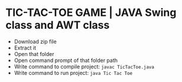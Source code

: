 # TIC-TAC-TOE GAME | JAVA Swing class and AWT class

- Download zip file
- Extract it
- Open that folder
- Open command prompt of that folder path
- Write command to compile project: `javac TicTacToe.java`
- Write command to run project: `java Tic Tac Toe`

